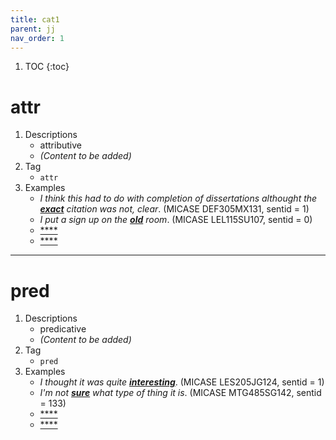 ```yaml
---
title: cat1
parent: jj
nav_order: 1
---
```

1. TOC
{:toc}

# attr

1. Descriptions
    - attributive
    - *(Content to be added)*
2. Tag
    - `attr`
3. Examples
    - *I think this had to do with completion of dissertations althought the <ins>**exact**</ins> citation was not, clear*. (MICASE DEF305MX131, sentid = 1)
    - *I put a sign up on the <ins>**old**</ins> room*. (MICASE LEL115SU107, sentid = 0)
    - <ins>****</ins>
    - <ins>****</ins>

---

# pred

1. Descriptions
    - predicative
    - *(Content to be added)*
2. Tag
    - `pred`
3. Examples
    - *I thought it was quite <ins>**interesting**</ins>*. (MICASE LES205JG124, sentid = 1)
    - *I'm not <ins>**sure**</ins> what type of thing it is*. (MICASE MTG485SG142, sentid = 133)
    - <ins>****</ins>
    - <ins>****</ins>
